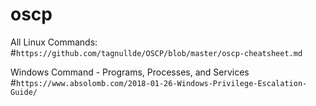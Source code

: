 # oscp

All Linux Commands:
#`https://github.com/tagnullde/OSCP/blob/master/oscp-cheatsheet.md`


Windows Command - Programs, Processes, and Services
#`https://www.absolomb.com/2018-01-26-Windows-Privilege-Escalation-Guide/`
